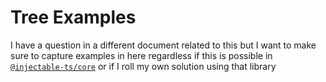 # Tree Examples
I have a question in a different document related to this but I want to make sure to capture examples in here regardless if this is possible in [`@injectable-ts/core`](https://github.com/raveclassic/injectable-ts/blob/main/packages/core/README.md) or if I roll my own solution using that library
